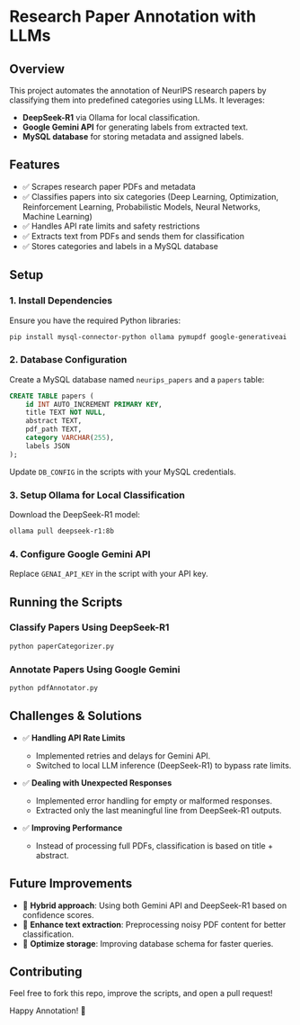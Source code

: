 # Research Paper Annotation with LLMs

## Overview

This project automates the annotation of NeurIPS research papers by classifying them into predefined categories using LLMs. It leverages:

- **DeepSeek-R1** via Ollama for local classification.
- **Google Gemini API** for generating labels from extracted text.
- **MySQL database** for storing metadata and assigned labels.

## Features

- ✅ Scrapes research paper PDFs and metadata
- ✅ Classifies papers into six categories (Deep Learning, Optimization, Reinforcement Learning, Probabilistic Models, Neural Networks, Machine Learning)
- ✅ Handles API rate limits and safety restrictions
- ✅ Extracts text from PDFs and sends them for classification
- ✅ Stores categories and labels in a MySQL database

## Setup

### 1. Install Dependencies

Ensure you have the required Python libraries:

```bash
pip install mysql-connector-python ollama pymupdf google-generativeai
```

### 2. Database Configuration

Create a MySQL database named `neurips_papers` and a `papers` table:

```sql
CREATE TABLE papers (
    id INT AUTO_INCREMENT PRIMARY KEY,
    title TEXT NOT NULL,
    abstract TEXT,
    pdf_path TEXT,
    category VARCHAR(255),
    labels JSON
);
```

Update `DB_CONFIG` in the scripts with your MySQL credentials.

### 3. Setup Ollama for Local Classification

Download the DeepSeek-R1 model:

```bash
ollama pull deepseek-r1:8b
```

### 4. Configure Google Gemini API

Replace `GENAI_API_KEY` in the script with your API key.

## Running the Scripts

### Classify Papers Using DeepSeek-R1

```bash
python paperCategorizer.py
```

### Annotate Papers Using Google Gemini

```bash
python pdfAnnotator.py
```

## Challenges & Solutions

- ✅ **Handling API Rate Limits**
  - Implemented retries and delays for Gemini API.
  - Switched to local LLM inference (DeepSeek-R1) to bypass rate limits.

- ✅ **Dealing with Unexpected Responses**
  - Implemented error handling for empty or malformed responses.
  - Extracted only the last meaningful line from DeepSeek-R1 outputs.

- ✅ **Improving Performance**
  - Instead of processing full PDFs, classification is based on title + abstract.

## Future Improvements

- 🔹 **Hybrid approach**: Using both Gemini API and DeepSeek-R1 based on confidence scores.
- 🔹 **Enhance text extraction**: Preprocessing noisy PDF content for better classification.
- 🔹 **Optimize storage**: Improving database schema for faster queries.

## Contributing

Feel free to fork this repo, improve the scripts, and open a pull request!

Happy Annotation! 🚀
